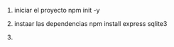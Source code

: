 01) iniciar el proyecto
        npm init -y

02) instaar las dependencias
        npm install express sqlite3

03)

